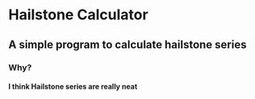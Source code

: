 # Hailstone Calculator

## A simple program to calculate hailstone series

### Why?

#### I think Hailstone series are really neat
